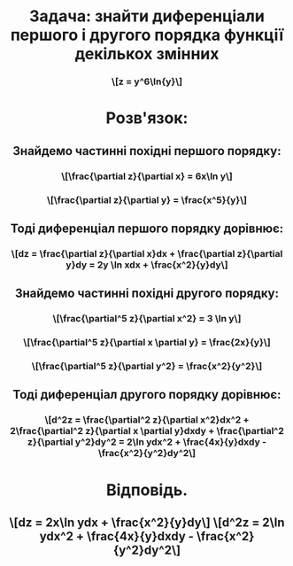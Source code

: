 <!DOCTYPE html>
<html>
  <head>    
    <meta charset="utf-8">
    <title>lab</title>
  </head>
  <body>
   <div>
     <center>   
      <h1>Задача: знайти диференціали першого і другого порядка функції декількох змінних </h1><h3>\[z = y^6\ln{y}\]</h3>
      <h1>Розв'язок:</h1><h2>Знайдемо частинні похідні першого порядку:</h2> 
      <h3>\[\frac{\partial z}{\partial x} = 6x\ln y\]
      <h3>\[\frac{\partial z}{\partial y} = \frac{x^5}{y}\]</h3>
      <h2>Тоді диференціал першого порядку дорівнює:</h2>
      <h3>\[dz = \frac{\partial z}{\partial x}dx + \frac{\partial z}{\partial y}dy = 2y \ln xdx + \frac{x^2}{y}dy\]</h3>
      <h2>Знайдемо частинні похідні другого порядку:</h2>
      <h3>\[\frac{\partial^5 z}{\partial x^2} = 3 \ln y\]</h3>
      <h3>\[\frac{\partial^5 z}{\partial x \partial y} = \frac{2x}{y}\]</h3>
      <h3>\[\frac{\partial^5 z}{\partial y^2} = \frac{x^2}{y^2}\]</h3>
      <h2>Тоді диференціал другого порядку дорівнює:</h2>
      <h3>\[d^2z = \frac{\partial^2 z}{\partial x^2}dx^2 + 2\frac{\partial^2 z}{\partial x \partial y}dxdy + \frac{\partial^2 z}{\partial y^2}dy^2 = 2\ln ydx^2  + \frac{4x}{y}dxdy - \frac{x^2}{y^2}dy^2\]</h3>
      <h1>Відповідь.</h1>
      <h2>\[dz = 2x\ln ydx + \frac{x^2}{y}dy\] \[d^2z = 2\ln ydx^2 + \frac{4x}{y}dxdy - \frac{x^2}{y^2}dy^2\]</h2>
  </div>
<script type="text/javascript" src="https://cdn.mathjax.org/mathjax/latest/MathJax.js?config=TeX-AMS-MML_HTMLorMML"></script>
  </body>
</html>
